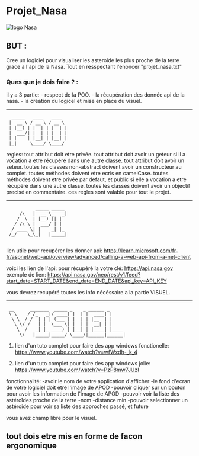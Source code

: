 # Projet_Nasa

![logo Nasa](https://upload.wikimedia.org/wikipedia/commons/thumb/e/e5/NASA_logo.svg/1200px-NASA_logo.svg.png)

## BUT :

Cree un logiciel pour visualiser les asteroide les plus proche de la terre grace à l'api de la Nasa.
Tout en resspectant l'enoncer "projet_nasa.txt" 

### Ques que je dois faire ? :

il y a 3 partie:
    - respect de la POO.
    - la récupération des donnée api de la nasa.
    - la création du logicel et mise en place du visuel.

---
```ascii
  _____   ____   ____  
 |  __ \ / __ \ / __ \ 
 | |__) | |  | | |  | |
 |  ___/| |  | | |  | |
 | |    | |__| | |__| |
 |_|     \____/ \____/ 
 ```
                       
regles:
    tout attribut doit etre privée.
    tout attribut doit avoir un geteur si il a vocation a etre récupéré dans une autre classe.
    tout attribut doit avoir un seteur.
    toutes les classes non-abstract doivent avoir un constructeur au complet.
    toutes méthodes doivent etre ecris en camelCase.
    toutes méthodes doivent etre privée par defaut, et public si elle a vocation a etre 
        récupéré dans une autre classe.
    toutes les classes doivent avoir un objectif precisé en commentaire.
    ces regles sont valable pour tout le projet.

---
```ascii
           _____ _____ 
     /\   |  __ \_   _|
    /  \  | |__) || |  
   / /\ \ |  ___/ | |  
  / ____ \| |    _| |_ 
 /_/    \_\_|   |_____|
 
```
lien utile pour recupérer les donner api: https://learn.microsoft.com/fr-fr/aspnet/web-api/overview/advanced/calling-a-web-api-from-a-net-client

voici les lien de l'api:
	pour récupéré la votre clé: https://api.nasa.gov
	exemple de lien: https://api.nasa.gov/neo/rest/v1/feed?start_date=START_DATE&end_date=END_DATE&api_key=API_KEY
		
vous devrez recupéré toutes les info nécéssaire a la partie VISUEL.

---
```ascii
 __      _______  _____ _    _ ______ _      
 \ \    / /_   _|/ ____| |  | |  ____| |     
  \ \  / /  | | | (___ | |  | | |__  | |     
   \ \/ /   | |  \___ \| |  | |  __| | |     
    \  /   _| |_ ____) | |__| | |____| |____ 
     \/   |_____|_____/ \____/|______|______|
```	
1. lien d'un tuto complet pour faire des app windows fonctionelle: https://www.youtube.com/watch?v=wfWxdh-_k_4

2. lien d'un tuto complet pour faire des app windows jolie: https://www.youtube.com/watch?v=PzP8mw7JUzI
	
fonctionnalité:
	-avoir le nom de votre application d'afficher
	-le fond d'ecran de votre logiciel doit etre l'image de APOD
	-pouvoir cliquer sur un bouton pour avoir les information de l'image de APOD
	-pouvoir voir la liste des astéroîdes proche de la terre
		-nom
		-distance min
	-pouvoir selectionner un astéroide pour voir sa liste des approches passé, et future

vous avez champ libre pour le visuel.


tout dois etre mis en forme de facon ergonomique
---
